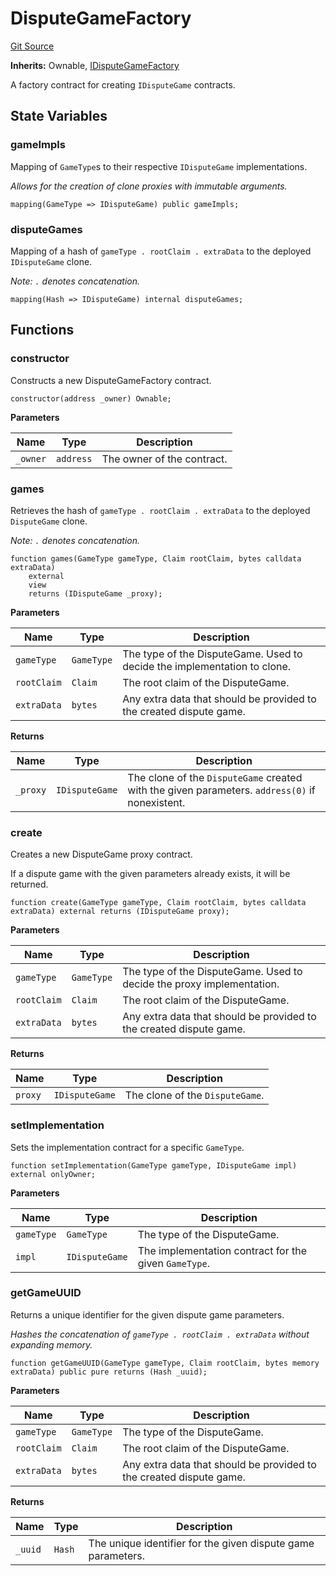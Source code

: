 # DisputeGameFactory
[Git Source](https://github.com/ethereum-optimism/optimism/blob/f7b73857601914eeea6fc4c1ba46ae99ca744d97/contracts/dispute/DisputeGameFactory.sol)

**Inherits:**
Ownable, [IDisputeGameFactory](/contracts/dispute/IDisputeGameFactory.sol/interface.IDisputeGameFactory.md)

A factory contract for creating `IDisputeGame` contracts.


## State Variables
### gameImpls
Mapping of `GameType`s to their respective `IDisputeGame` implementations.

*Allows for the creation of clone proxies with immutable arguments.*


```solidity
mapping(GameType => IDisputeGame) public gameImpls;
```


### disputeGames
Mapping of a hash of `gameType . rootClaim . extraData` to
the deployed `IDisputeGame` clone.

*Note: `.` denotes concatenation.*


```solidity
mapping(Hash => IDisputeGame) internal disputeGames;
```


## Functions
### constructor

Constructs a new DisputeGameFactory contract.


```solidity
constructor(address _owner) Ownable;
```
**Parameters**

|Name|Type|Description|
|----|----|-----------|
|`_owner`|`address`|The owner of the contract.|


### games

Retrieves the hash of `gameType . rootClaim . extraData`
to the deployed `DisputeGame` clone.

*Note: `.` denotes concatenation.*


```solidity
function games(GameType gameType, Claim rootClaim, bytes calldata extraData)
    external
    view
    returns (IDisputeGame _proxy);
```
**Parameters**

|Name|Type|Description|
|----|----|-----------|
|`gameType`|`GameType`|The type of the DisputeGame. Used to decide the implementation to clone.|
|`rootClaim`|`Claim`|The root claim of the DisputeGame.|
|`extraData`|`bytes`|Any extra data that should be provided to the created dispute game.|

**Returns**

|Name|Type|Description|
|----|----|-----------|
|`_proxy`|`IDisputeGame`|The clone of the `DisputeGame` created with the given parameters. `address(0)` if nonexistent.|


### create

Creates a new DisputeGame proxy contract.

If a dispute game with the given parameters already exists,
it will be returned.


```solidity
function create(GameType gameType, Claim rootClaim, bytes calldata extraData) external returns (IDisputeGame proxy);
```
**Parameters**

|Name|Type|Description|
|----|----|-----------|
|`gameType`|`GameType`|The type of the DisputeGame. Used to decide the proxy implementation.|
|`rootClaim`|`Claim`|The root claim of the DisputeGame.|
|`extraData`|`bytes`|Any extra data that should be provided to the created dispute game.|

**Returns**

|Name|Type|Description|
|----|----|-----------|
|`proxy`|`IDisputeGame`|The clone of the `DisputeGame`.|


### setImplementation

Sets the implementation contract for a specific `GameType`.


```solidity
function setImplementation(GameType gameType, IDisputeGame impl) external onlyOwner;
```
**Parameters**

|Name|Type|Description|
|----|----|-----------|
|`gameType`|`GameType`|The type of the DisputeGame.|
|`impl`|`IDisputeGame`|The implementation contract for the given `GameType`.|


### getGameUUID

Returns a unique identifier for the given dispute game parameters.

*Hashes the concatenation of `gameType . rootClaim . extraData`
without expanding memory.*


```solidity
function getGameUUID(GameType gameType, Claim rootClaim, bytes memory extraData) public pure returns (Hash _uuid);
```
**Parameters**

|Name|Type|Description|
|----|----|-----------|
|`gameType`|`GameType`|The type of the DisputeGame.|
|`rootClaim`|`Claim`|The root claim of the DisputeGame.|
|`extraData`|`bytes`|Any extra data that should be provided to the created dispute game.|

**Returns**

|Name|Type|Description|
|----|----|-----------|
|`_uuid`|`Hash`|The unique identifier for the given dispute game parameters.|


